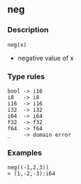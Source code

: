 ## neg

### Description

`neg(x)`

- negative value of x

### Type rules

```no-highlight
bool -> i16
i8   -> i8
i16  -> i16
i32  -> i32
i64  -> i64
f32  -> f32
f64  -> f64
_    -> domain error
```

### Examples

```no-highlight
neg((-1,2,3))
> (1,-2,-3):i64
```
